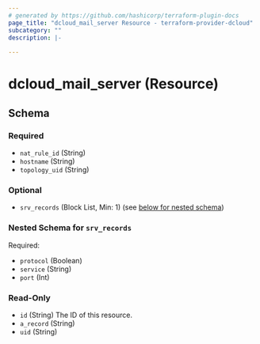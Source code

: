 ```yaml
---
# generated by https://github.com/hashicorp/terraform-plugin-docs
page_title: "dcloud_mail_server Resource - terraform-provider-dcloud"
subcategory: ""
description: |-
  
---
```


# dcloud_mail_server (Resource)


<!-- schema generated by tfplugindocs -->
## Schema

### Required

- `nat_rule_id` (String)
- `hostname` (String)
- `topology_uid` (String)

### Optional

- `srv_records` (Block List, Min: 1) (see [below for nested schema](#nestedblock--srv_records))

<a id="nestedblock--srv_records"></a>
### Nested Schema for `srv_records`

Required:

- `protocol` (Boolean)
- `service` (String)
- `port` (Int)

### Read-Only

- `id` (String) The ID of this resource.
- `a_record` (String)
- `uid` (String)